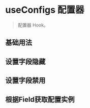 # useConfigs 配置器

> 配置器 Hook。

## 基础用法

<demo ssg="true" vue="hooks/useConfigs/basic.vue" />

## 设置字段隐藏

<demo ssg="true" vue="hooks/useConfigs/setHidden.vue" />

## 设置字段禁用

<demo ssg="true" vue="hooks/useConfigs/setDisabled.vue" />

## 根据Field获取配置实例

<demo ssg="true" vue="hooks/useConfigs/getConfigByField.vue" />
